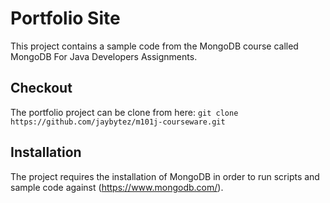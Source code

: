 # Portfolio Site

This project contains a sample code from the MongoDB course called MongoDB For Java Developers Assignments.

## Checkout
The portfolio project can be clone from here:
`git clone https://github.com/jaybytez/m101j-courseware.git`

## Installation
The project requires the installation of MongoDB in order to run scripts and sample code against (https://www.mongodb.com/).